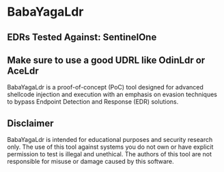 # BabaYagaLdr

## EDRs Tested Against: SentinelOne

## Make sure to use a good UDRL like OdinLdr or AceLdr 

BabaYagaLdr is a proof-of-concept (PoC) tool designed for advanced shellcode injection and execution with an emphasis on evasion techniques to bypass Endpoint Detection and Response (EDR) solutions.

## Disclaimer

BabaYagaLdr is intended for educational purposes and security research only. The use of this tool against systems you do not own or have explicit permission to test is illegal and unethical. The authors of this tool are not responsible for misuse or damage caused by this software.

